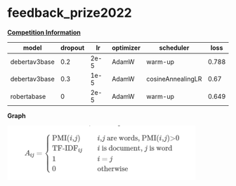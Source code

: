 # feedback_prize2022

__[Competition Information](https://www.kaggle.com/competitions/feedback-prize-effectiveness)__



| model         | dropout | lr   | optimizer | scheduler         | loss  |
| ------------- | ------- | ---- | --------- | ----------------- | ----- |
| debertav3base | 0.2     | 2e-5 | AdamW     | warm-up           | 0.788 |
| debertav3base | 0.3     | 1e-5 | AdamW     | cosineAnnealingLR | 0.67  |
| robertabase   | 0       | 2e-5 | AdamW     | warm-up           | 0.649 |



__Graph__

![graph](README.assets/graph.PNG)
